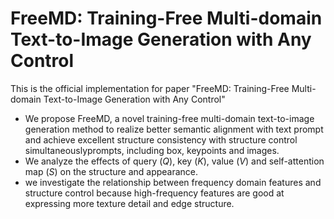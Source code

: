 # FreeMD: Training-Free Multi-domain Text-to-Image Generation with Any Control
This is the official implementation for paper "FreeMD: Training-Free Multi-domain Text-to-Image Generation with Any Control"

- We propose FreeMD, a novel training-free multi-domain text-to-image generation method to realize better semantic alignment with text prompt and achieve excellent structure consistency with structure control simultaneouslyprompts, including box, keypoints and images.
- We analyze the effects of query ($Q$), key ($K$), value ($V$) and self-attention map ($S$) on the structure and appearance.
- we investigate the relationship between frequency domain features and structure control because high-frequency features are good at expressing more texture detail and edge structure.
